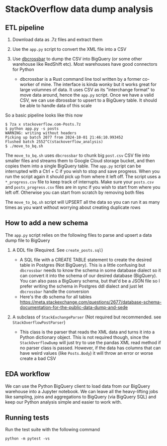 # StackOverflow data dump analysis

## ETL pipeline

1. Download data as .7z files and extract them
2. Use the `app.py` script to convert the XML file into a CSV
3. Use [dbcrossbar](https://www.dbcrossbar.org/) to dump the CSV into BigQuery (or some other warehouse like RedShift etc). Most warehouses have good connectors for Python

   - dbcrossbar is a Rust command line tool written by a former co-worker of mine. The interface is kinda wonky but it works great for large volumnes of data. It uses CSV as its "interchange format" to move data around, hence the `app.py` script. Once we have a valid CSV, we can use dbrossbar to upsert to a BigQuery table. It should be able to handle data of this scale

So a basic pipeline looks like this now

```
$ 7za x stackoverflow.com-Posts.7z
$ python app.py -s posts
WARNING: writing without headers
Picking up batch 2077 from 2024-10-01 21:46:10.993452
Flushed batch 2552^C(stackoverflow_analysis)
$ ./move_to_bq.sh
```

The `move_to_bq.sh` uses `dbcrossbar` to chunk big `post.csv` CSV file into smaller files and streams them to Google Cloud storage bucket, and then copies them into a single BigQuery table. The `app.py` script can be interrupted with a Ctrl + C if you wish to stop and save progress. When you run the script again it should pick up from where it left off. The script uses a `*_progress.csv` file to keep track of interrupts. Make sure your `posts.csv` and `posts_progress.csv` files are in sync if you wish to start from where you left off. Otherwise you can start from scratch by removing both files

The `move_to_bq.sh` script will UPSERT all the data so you can run it as many times as you want without worrying about creating duplicate rows

## How to add a new schema

The `app.py` script relies on the following files to parse and upsert a data dump file to BigQuery

1. A DDL file (Required. See `create_posts.sql`)

   - A SQL file with a CREATE TABLE statement to create the desired table in Postgres (Not BigQuery). This is a little confusing but `dbcrossbar` needs to know the schema in some database dialect so it can convert it into the schema of our desired database (BigQuery). You can also pass a BigQuery schema, but that'd be a JSON file so I prefer writing the schema in Postgres ddl dialect and just let `dbcrossbar` handle the conversion
   - Here's the db schema for all tables https://meta.stackexchange.com/questions/2677/database-schema-documentation-for-the-public-data-dump-and-sede

2. A subclass of `StackExchangeParser` (Not required but recommended. see `StackOverflowPostParser`)
   - This class is the parser that reads the XML data and turns it into a Python dictionary object. This is not required though, since the `StackOverflowDump` will just try to use the pandas XML read method if no parser class is passed. However, if the data has columns that can have weird values (like `Posts.Body`) it will throw an error or worse create a bad CSV

## EDA workflow

We can use the Python BigQuery client to load data from our BigQuery warehouse into a Jupyter notebook. We can leave all the heavy-lifting jobs like sampling, joins and aggregations to BigQuery (via BigQuery SQL) and keep our Python analysis simple and easier to work with.

## Running tests

Run the test suite with the following command

```
python -m pytest -vs
```
